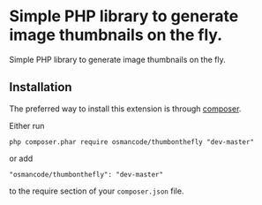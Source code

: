 Simple PHP library to generate image thumbnails on the fly.
===========================================================
Simple PHP library to generate image thumbnails on the fly.

Installation
------------

The preferred way to install this extension is through [composer](http://getcomposer.org/download/).

Either run

```
php composer.phar require osmancode/thumbonthefly "dev-master"
```

or add

```
"osmancode/thumbonthefly": "dev-master"
```

to the require section of your `composer.json` file.

